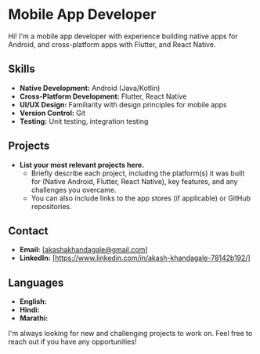 # Mobile App Developer

Hi!  I'm a mobile app developer with experience building native apps for Android, and cross-platform apps with Flutter, and React Native.

## Skills

* **Native Development:** Android (Java/Kotlin)
* **Cross-Platform Development:** Flutter, React Native
* **UI/UX Design:** Familiarity with design principles for mobile apps
* **Version Control:** Git
* **Testing:** Unit testing, integration testing

## Projects

* **List your most relevant projects here.** 
  * Briefly describe each project, including the platform(s) it was built for (Native Android, Flutter, React Native), key features, and any challenges you overcame.
  * You can also include links to the app stores (if applicable) or GitHub repositories.

## Contact

* **Email:** [akashakhandagale@gmail.com]
* **LinkedIn:** [https://www.linkedin.com/in/akash-khandagale-78142b192/]

## Languages

* **English:**
* **Hindi:**
* **Marathi:**
  

I'm always looking for new and challenging projects to work on. Feel free to reach out if you have any opportunities!
